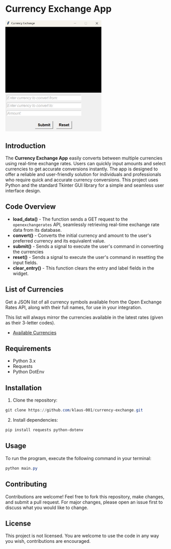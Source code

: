 # Currency Exchange App

<img src="img/UI.png" alt="Currency Exchange UI" width="300" />

## Introduction

The **Currency Exchange App** easily converts between multiple currencies using real-time exchange rates. Users can quickly input amounts and select currencies to get accurate conversions instantly. The app is designed to offer a reliable and user-friendly solution for individuals and professionals who require quick and accurate currency conversions. This project uses Python and the standard Tkinter GUI library for a simple and seamless user interface design.

## Code Overview

- **load_data()** - The function sends a GET request to the `openexchangerates` API, seamlessly retrieving real-time exchange rate data from its database.
- **convert()** - Converts the initial currency and amount to the user's preferred currency and its equivalent value.
- **submit()** - Sends a signal to execute the user's command in converting the currencies
- **reset()** - Sends a signal to execute the user's command in resetting the input fields.
- **clear_entry()** - This function clears the entry and label fields in the widget.

## List of Currencies

Get a JSON list of all currency symbols available from the Open Exchange Rates API, along with their full names, for use in your integration.

This list will always mirror the currencies available in the latest rates (given as their 3-letter codes).

- [Available Currencies](currencies.json)

## Requirements

- Python 3.x
- Requests
- Python DotEnv

## Installation

1. Clone the repository:

```powershell
git clone https://github.com/klaus-001/currency-exchange.git
```

2. Install dependencies:

```powershell
pip install requests python-dotenv
```

## Usage

To run the program, execute the following command in your terminal:

```powershell
python main.py
```

## Contributing

Contributions are welcome! Feel free to fork this repository, make changes, and submit a pull request. For major changes, please open an issue first to discuss what you would like to change.

## License

This project is not licensed. You are welcome to use the code in any way you wish, contributions are encouraged.